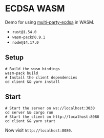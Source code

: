 # ECDSA WASM

Demo for using [multi-party-ecdsa](https://github.com/ZenGo-X/multi-party-ecdsa) in WASM.

* `rust@1.54.0`
* `wasm-pack@0.9.1`
* `node@14.17.0`

## Setup

```
# Build the wasm bindings
wasm-pack build
# Install the client dependencies
cd client && yarn install
```

## Start

```
# Start the server on ws://localhost:3030
cd server && cargo run
# Start the client on http://localhost:8080
cd client && yarn start
```

Now visit `http://localhost:8080`.
